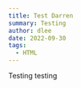 ```yaml
---
title: Test Darren
summary: Testing
author: dlee
date: 2022-09-30
tags:
  - HTML
---
```

Testing testing
